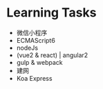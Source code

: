 # Learning Tasks

* 微信小程序
* ECMAScript6
* nodeJs
* (vue2 & react) | angular2
* gulp & webpack
* 建网
* Koa Express